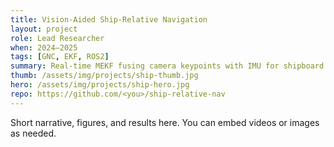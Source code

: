```yaml
---
title: Vision-Aided Ship-Relative Navigation
layout: project
role: Lead Researcher
when: 2024–2025
tags: [GNC, EKF, ROS2]
summary: Real-time MEKF fusing camera keypoints with IMU for shipboard operations.
thumb: /assets/img/projects/ship-thumb.jpg
hero: /assets/img/projects/ship-hero.jpg
repo: https://github.com/<you>/ship-relative-nav
---
```


Short narrative, figures, and results here. You can embed videos or images as needed.
